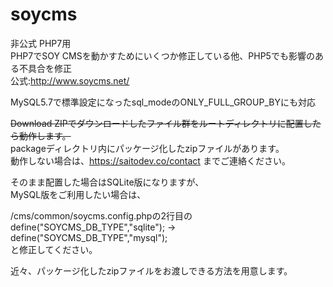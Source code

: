 # soycms
非公式 PHP7用  
PHP7でSOY CMSを動かすためにいくつか修正している他、PHP5でも影響のある不具合を修正  
公式:http://www.soycms.net/  

MySQL5.7で標準設定になったsql_modeのONLY_FULL_GROUP_BYにも対応  
  
~~Download ZIPでダウンロードしたファイル群をルートディレクトリに配置したら動作します。~~  
packageディレクトリ内にパッケージ化したzipファイルがあります。  
動作しない場合は、https://saitodev.co/contact までご連絡ください。

そのまま配置した場合はSQLite版になりますが、  
MySQL版をご利用したい場合は、  

/cms/common/soycms.config.phpの2行目の  
define("SOYCMS_DB_TYPE","sqlite"); → define("SOYCMS_DB_TYPE","mysql");  
と修正してください。  

近々、パッケージ化したzipファイルをお渡しできる方法を用意します。
